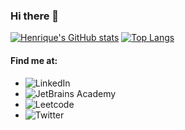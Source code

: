### Hi there 👋

[![Henrique's GitHub stats](https://github-readme-stats.vercel.app/api?username=DeltaAlchemist&show_icons=true&theme=tokyonight)](https://github.com/DeltaAlchemist/github-readme-stats)
[![Top Langs](https://github-readme-stats.vercel.app/api/top-langs/?username=DeltaAlchemist&layout=compact&show_icons=true&theme=tokyonight&hide=html)](https://github.com/anuraghazra/github-readme-stats)

#### Find me at:
* ![LinkedIn](https://www.linkedin.com/in/henriquebcampos/)
* ![JetBrains Academy](https://hyperskill.org/profile/99042142)
* ![Leetcode](https://leetcode.com/delta_alchemist/)
* ![Twitter](https://twitter.com/DeltaAlchemist)
<!--
**DeltaAlchemist/DeltaAlchemist** is a ✨ _special_ ✨ repository because its `README.md` (this file) appears on your GitHub profile.

Here are some ideas to get you started:

- 🔭 I’m currently working on ...
- 🌱 I’m currently learning ...
- 👯 I’m looking to collaborate on ...
- 🤔 I’m looking for help with ...
- 💬 Ask me about ...
- 📫 How to reach me: ...
- 😄 Pronouns: ...
- ⚡ Fun fact: ...
-->
